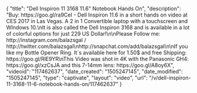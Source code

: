 {
    "title": "Dell Inspiron 11 3168 11.6\" Notebook Hands On",
    "description": "Buy: https:\/\/goo.gl\/ra9CeI - Dell Inspiron 11.6 in a short hands on video at CES 2017 in Las Vegas. A 2 in 1 Convertible laptop with a touchscreen and WIndows 10.\nIt is also called the Dell Inspiron 3168 and is available in a lot of colorful options for just 229 US Dollar!\n\nPlease Follow me:  http:\/\/instagram.com\/balazsgal \/ http:\/\/twitter.com\/balazsgal\nhttp:\/\/snapchat.com\/add\/balazsgal\n\nIf you like my Bottle Opener Ring. It`s available here for 1.50$ and free Shipping: https:\/\/goo.gl\/RlE9YR\nThis Video was shot in 4K with the Panasonic GH4: https:\/\/goo.gl\/xzCsJA and this 7-14mm lens: https:\/\/goo.gl\/A8oy6X",
    "videoid": "117462637",
    "date_created": "1505247145",
    "date_modified": "1505247145",
    "type": "captivate",
    "layout": "video",
    "url": "\/v\/dell-inspiron-11-3168-11-6-notebook-hands-on\/117462637"
}